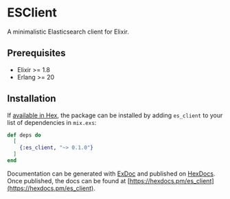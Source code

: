 # ESClient

A minimalistic Elasticsearch client for Elixir.

## Prerequisites

* Elixir >= 1.8
* Erlang >= 20

## Installation

If [available in Hex](https://hex.pm/docs/publish), the package can be installed
by adding `es_client` to your list of dependencies in `mix.exs`:

```elixir
def deps do
  [
    {:es_client, "~> 0.1.0"}
  ]
end
```

Documentation can be generated with
[ExDoc](https://github.com/elixir-lang/ex_doc) and published on
[HexDocs](https://hexdocs.pm). Once published, the docs can be found at
[https://hexdocs.pm/es_client](https://hexdocs.pm/es_client).

